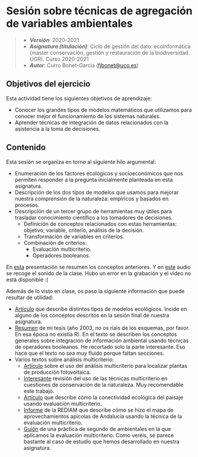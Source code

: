 # Sesión sobre técnicas de agregación de variables ambientales


> + **_Versión_**: 2020-2021
> + **_Asignatura (titulación)_**: Ciclo de gestión del dato: ecoinformática (máster conservación, gestión y restauración de la biodiversidad. UGR). Curso 2020-2021
> + **_Autor_**: Curro Bonet-García (fjbonet@uco.es)



## Objetivos del ejercicio

Esta actividad tiene los siguientes objetivos de aprendizaje:

+ Conocer los grandes tipos de modelos matemáticos que utilizamos para conocer mejor el funcionamiento de los sistemas naturales.
+ Aprender técnicas de integración de datos relacionados con la asistencia a la toma de decisiones. 


## Contenido

Esta sesión se organiza en torno al siguiente hilo argumental:
+ Enumeración de los factores ecológicos y socioeconómicos que nos permiten responder a la pregunta inicialmente planteada en esta asignatura.
+ Descripción de los dos tipos de modelos que usamos para mejorar nuestra comprensión de la naturaleza: empíricos y basados en procesos.
+ Descripción de un tercer grupo de herramientas muy útiles para trasladar conocimiento científico a los tomadores de decisiones.
  + Definición de conceptos relacionados con estas herramientas: objetivo, variable, criterio, análisis de la decisión.
  + Transformación de variables en criterios.
  + Combinación de criterios:
    + Evaluación multicriterio. 
    + Operadores booleanos.

En [esta](https://github.com/aprendiendo-cosas/integracion_final_ecoinf_ugr/raw/2020__2021/presentacion/presentacion_agregacion.pptx) presentación se resumen los conceptos anteriores. Y en [este](https://www.buzzsprout.com/1759486/8346525-tecnicas-de-agregacion-de-variables ) audio se recoge el sonido de la clase. Hubo un error en la grabación y el video no está disponible :(



Además de lo visto en clase, os paso la siguiente información que puede resultar de utilidad:

+ [Artículo](https://github.com/aprendiendo-cosas/integracion_final_ecoinf_ugr/raw/2020__2021/biblio/modelos_ecologicos.pdf) que describe distintos tipos de modelos ecológicos. Incide en alguno de los conceptos descritos en la sesión final de nuestra asignatura. 
+ [Resumen](https://github.com/aprendiendo-cosas/integracion_final_ecoinf_ugr/raw/2020__2021/biblio/herramientas_apoyo_decisiones.pdf) de mi tesis (año 2003, no os riais de los esquemas, por favor. En esa época no existía R). En el texto se describen los conceptos generales sobre integración de información ambiental usando técnicas de operadores booleanos. He recortado solo la parte interesante. Eso hace que el texto no sea muy fluido porque faltan secciones.
+ Varios textos sobre análisis multicriterio:
  + [Artículo](https://github.com/aprendiendo-cosas/integracion_final_ecoinf_ugr/raw/2020__2021/biblio/multicriterio_seleccion_zonas_plantas_electricas.pdf) sobre el uso del análisis multicriterio para localizar plantas de producción fotovoltaica. 
  + [Interesante](https://github.com/aprendiendo-cosas/integracion_final_ecoinf_ugr/raw/2020__2021/biblio/MCE_review.pdf) revisión del uso de las técnicas multicriterio en cuestiones de conservación de la naturaleza. Muy recomendable este trabajo.
  + [Artículo](https://github.com/aprendiendo-cosas/integracion_final_ecoinf_ugr/raw/2020__2021/biblio/ecological_corridors_multicriteria.pdf) que describe cómo la conectividad ecológica del paisaje usando evaluación multicriterio.
  + [Informe](https://github.com/aprendiendo-cosas/integracion_final_ecoinf_ugr/raw/2020__2021/biblio/memoria_apicola_2004.pdf) de la REDIAM que describe cómo se hizo el mapa de aprovechamientos apícolas de Andalucía usando la técnica de la evaluación multicriterio. 
  + [Guión](https://rawcdn.githack.com/aprendiendo-cosas/P_comp_intra_ecologia_CCAA/2020-2021/guion_competencia_intraespecifica_pinares.html) de una práctica de segundo de ambientales en la que aplicamos la evaluación multicriterio. Como veréis, se parece bastante al caso de estudio que hemos desarrollado en nuestra asignatura. 

